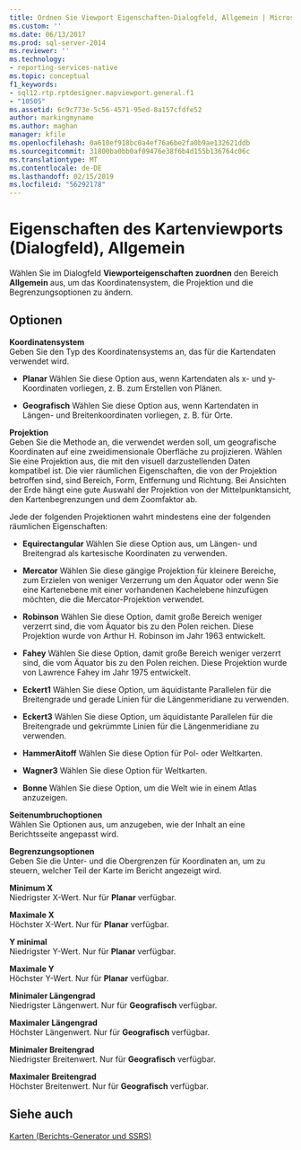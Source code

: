 ```yaml
---
title: Ordnen Sie Viewport Eigenschaften-Dialogfeld, Allgemein | Microsoft-Dokumentation
ms.custom: ''
ms.date: 06/13/2017
ms.prod: sql-server-2014
ms.reviewer: ''
ms.technology:
- reporting-services-native
ms.topic: conceptual
f1_keywords:
- sql12.rtp.rptdesigner.mapviewport.general.f1
- "10505"
ms.assetid: 6c9c773e-5c56-4571-95ed-8a157cfdfe52
author: markingmyname
ms.author: maghan
manager: kfile
ms.openlocfilehash: 0a610ef918bc0a4ef76a6be2fa0b9ae132621ddb
ms.sourcegitcommit: 31800ba0bb0af09476e38f6b4d155b136764c06c
ms.translationtype: MT
ms.contentlocale: de-DE
ms.lasthandoff: 02/15/2019
ms.locfileid: "56292178"
---
```

# <a name="map-viewport-properties-dialog-box-general"></a>Eigenschaften des Kartenviewports (Dialogfeld), Allgemein
  Wählen Sie im Dialogfeld **Viewporteigenschaften zuordnen** den Bereich **Allgemein** aus, um das Koordinatensystem, die Projektion und die Begrenzungsoptionen zu ändern.  
  
## <a name="options"></a>Optionen  
 **Koordinatensystem**  
 Geben Sie den Typ des Koordinatensystems an, das für die Kartendaten verwendet wird.  
  
-   **Planar** Wählen Sie diese Option aus, wenn Kartendaten als x- und y-Koordinaten vorliegen, z. B. zum Erstellen von Plänen.  
  
-   **Geografisch** Wählen Sie diese Option aus, wenn Kartendaten in Längen- und Breitenkoordinaten vorliegen, z. B. für Orte.  
  
 **Projektion**  
 Geben Sie die Methode an, die verwendet werden soll, um geografische Koordinaten auf eine zweidimensionale Oberfläche zu projizieren. Wählen Sie eine Projektion aus, die mit den visuell darzustellenden Daten kompatibel ist. Die vier räumlichen Eigenschaften, die von der Projektion betroffen sind, sind Bereich, Form, Entfernung und Richtung. Bei Ansichten der Erde hängt eine gute Auswahl der Projektion von der Mittelpunktansicht, den Kartenbegrenzungen und dem Zoomfaktor ab.  
  
 Jede der folgenden Projektionen wahrt mindestens eine der folgenden räumlichen Eigenschaften:  
  
-   **Equirectangular** Wählen Sie diese Option aus, um Längen- und Breitengrad als kartesische Koordinaten zu verwenden.  
  
-   **Mercator** Wählen Sie diese gängige Projektion für kleinere Bereiche, zum Erzielen von weniger Verzerrung um den Äquator oder wenn Sie eine Kartenebene mit einer vorhandenen Kachelebene hinzufügen möchten, die die Mercator-Projektion verwendet.  
  
-   **Robinson** Wählen Sie diese Option, damit große Bereich weniger verzerrt sind, die vom Äquator bis zu den Polen reichen. Diese Projektion wurde von Arthur H. Robinson im Jahr 1963 entwickelt.  
  
-   **Fahey** Wählen Sie diese Option, damit große Bereich weniger verzerrt sind, die vom Äquator bis zu den Polen reichen. Diese Projektion wurde von Lawrence Fahey im Jahr 1975 entwickelt.  
  
-   **Eckert1** Wählen Sie diese Option, um äquidistante Parallelen für die Breitengrade und gerade Linien für die Längenmeridiane zu verwenden.  
  
-   **Eckert3** Wählen Sie diese Option, um äquidistante Parallelen für die Breitengrade und gekrümmte Linien für die Längenmeridiane zu verwenden.  
  
-   **HammerAitoff** Wählen Sie diese Option für Pol- oder Weltkarten.  
  
-   **Wagner3** Wählen Sie diese Option für Weltkarten.  
  
-   **Bonne** Wählen Sie diese Option, um die Welt wie in einem Atlas anzuzeigen.  
  
 **Seitenumbruchoptionen**  
 Wählen Sie Optionen aus, um anzugeben, wie der Inhalt an eine Berichtsseite angepasst wird.  
  
 **Begrenzungsoptionen**  
 Geben Sie die Unter- und die Obergrenzen für Koordinaten an, um zu steuern, welcher Teil der Karte im Bericht angezeigt wird.  
  
 **Minimum X**  
 Niedrigster X-Wert. Nur für **Planar** verfügbar.  
  
 **Maximale X**  
 Höchster X-Wert. Nur für **Planar** verfügbar.  
  
 **Y minimal**  
 Niedrigster Y-Wert. Nur für **Planar** verfügbar.  
  
 **Maximale Y**  
 Höchster Y-Wert. Nur für **Planar** verfügbar.  
  
 **Minimaler Längengrad**  
 Niedrigster Längenwert. Nur für **Geografisch** verfügbar.  
  
 **Maximaler Längengrad**  
 Höchster Längenwert. Nur für **Geografisch** verfügbar.  
  
 **Minimaler Breitengrad**  
 Niedrigster Breitenwert. Nur für **Geografisch** verfügbar.  
  
 **Maximaler Breitengrad**  
 Höchster Breitenwert. Nur für **Geografisch** verfügbar.  
  
## <a name="see-also"></a>Siehe auch  
 [Karten &#40;Berichts-Generator und SSRS&#41;](report-design/maps-report-builder-and-ssrs.md)  
  
  

